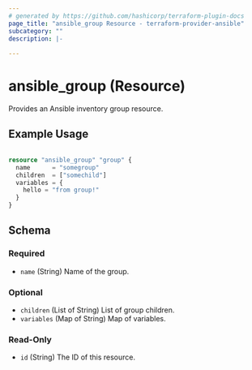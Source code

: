 ```yaml
---
# generated by https://github.com/hashicorp/terraform-plugin-docs
page_title: "ansible_group Resource - terraform-provider-ansible"
subcategory: ""
description: |-
  
---
```


# ansible_group (Resource)

Provides an Ansible inventory group resource.

## Example Usage
```terraform

resource "ansible_group" "group" {
  name      = "somegroup"
  children  = ["somechild"]
  variables = {
    hello = "from group!"
  }
}

```


<!-- schema generated by tfplugindocs -->
## Schema

### Required

- `name` (String) Name of the group.

### Optional

- `children` (List of String) List of group children.
- `variables` (Map of String) Map of variables.

### Read-Only

- `id` (String) The ID of this resource.


